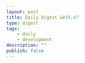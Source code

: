 ```yaml
---
layout: post
title: Daily Digest &#35;47
type: digest
tags: 
    - daily
    - development
description: ""
publish: false
---
```

